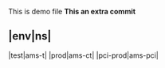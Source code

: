 This is demo file
**This an extra commit**


|env|ns|
--------
|test|ams-t|
|prod|ams-ct|
|pci-prod|ams-pci|
